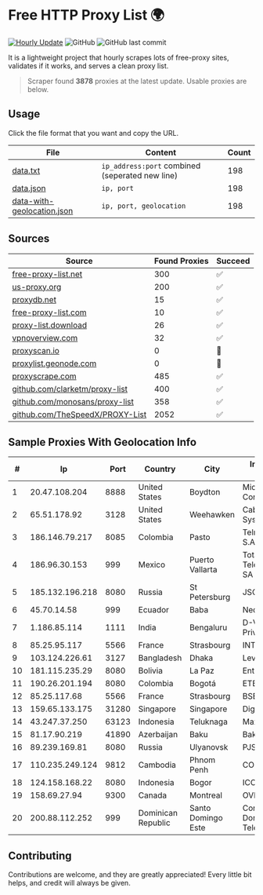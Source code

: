 
# Free HTTP Proxy List 🌍

[![Hourly Update](https://github.com/mertguvencli/http-proxy-list/actions/workflows/main.yml/badge.svg?branch=main)](https://github.com/mertguvencli/http-proxy-list/actions/workflows/main.yml)
![GitHub](https://img.shields.io/github/license/mertguvencli/http-proxy-list)
![GitHub last commit](https://img.shields.io/github/last-commit/mertguvencli/http-proxy-list)

It is a lightweight project that hourly scrapes lots of free-proxy sites, validates if it works, and serves a clean proxy list.


> Scraper found **3878** proxies at the latest update. Usable proxies are below.

## Usage

Click the file format that you want and copy the URL.


|File|Content|Count|
|----|-------|-----|
|[data.txt](https://raw.githubusercontent.com/mertguvencli/http-proxy-list/main/proxy-list/data.txt)|`ip_address:port` combined (seperated new line)|198|
|[data.json](https://raw.githubusercontent.com/mertguvencli/http-proxy-list/main/proxy-list/data.json)|`ip, port`|198|
|[data-with-geolocation.json](https://raw.githubusercontent.com/mertguvencli/http-proxy-list/main/proxy-list/data-with-geolocation.json)|`ip, port, geolocation`|198|

## Sources

|Source|Found Proxies|Succeed|
|------|-------------|-------|
|[free-proxy-list.net](https://free-proxy-list.net)|300|✅|
|[us-proxy.org](https://www.us-proxy.org)|200|✅|
|[proxydb.net](http://proxydb.net)|15|✅|
|[free-proxy-list.com](https://free-proxy-list.com/?page=&port=&type%5B%5D=http&type%5B%5D=https&up_time=0&search=Search)|10|✅|
|[proxy-list.download](https://www.proxy-list.download/HTTP)|26|✅|
|[vpnoverview.com](https://vpnoverview.com/privacy/anonymous-browsing/free-proxy-servers)|32|✅|
|[proxyscan.io](https://www.proxyscan.io)|0|🚫|
|[proxylist.geonode.com](https://proxylist.geonode.com/api/proxy-list?limit=300&page=1&sort_by=lastChecked&sort_type=desc&protocols=http,https)|0|🚫|
|[proxyscrape.com](https://api.proxyscrape.com/v2/?request=displayproxies&protocol=http&timeout=10000&country=all&ssl=all&anonymity=all)|485|✅|
|[github.com/clarketm/proxy-list](https://raw.githubusercontent.com/clarketm/proxy-list/master/proxy-list-raw.txt)|400|✅|
|[github.com/monosans/proxy-list](https://raw.githubusercontent.com/monosans/proxy-list/main/proxies/http.txt)|358|✅|
|[github.com/TheSpeedX/PROXY-List](https://raw.githubusercontent.com/TheSpeedX/PROXY-List/master/http.txt)|2052|✅|


## Sample Proxies With Geolocation Info

|#|Ip|Port|Country|City|Internet Service Provider|
|-|--|----|-------|----|-------------------------|
|1|20.47.108.204|8888|United States|Boydton|Microsoft Corporation|
|2|65.51.178.92|3128|United States|Weehawken|Cablevision Systems Corp.|
|3|186.146.79.217|8085|Colombia|Pasto|Telmex Colombia S.A.|
|4|186.96.30.153|999|Mexico|Puerto Vallarta|Total Play Telecomunicaciones SA De CV|
|5|185.132.196.218|8080|Russia|St Petersburg|JSC Avantel|
|6|45.70.14.58|999|Ecuador|Baba|Nedetel S.A.|
|7|1.186.85.114|1111|India|Bengaluru|D-VoiS Broadband Private Limited|
|8|85.25.95.117|5566|France|Strasbourg|INTERGENIA|
|9|103.124.226.61|3127|Bangladesh|Dhaka|Level3|
|10|181.115.235.29|8080|Bolivia|La Paz|Entel S.A. - EntelNet|
|11|190.26.201.194|8080|Colombia|Bogotá|ETB - Colombia|
|12|85.25.117.68|5566|France|Strasbourg|BSB-SERVICE|
|13|159.65.133.175|31280|Singapore|Singapore|DigitalOcean, LLC|
|14|43.247.37.250|63123|Indonesia|Teluknaga|Maxindo|
|15|81.17.90.219|41890|Azerbaijan|Baku|Bakinternet ISP|
|16|89.239.169.81|8080|Russia|Ulyanovsk|PJSC Rostelecom|
|17|110.235.249.124|9812|Cambodia|Phnom Penh|COGETEL Co|
|18|124.158.168.22|8080|Indonesia|Bogor|ICON+|
|19|158.69.27.94|9300|Canada|Montreal|OVH SAS|
|20|200.88.112.252|999|Dominican Republic|Santo Domingo Este|Compañía Dominicana de Teléfonos S. A.|



## Contributing

Contributions are welcome, and they are greatly appreciated! Every
little bit helps, and credit will always be given.

